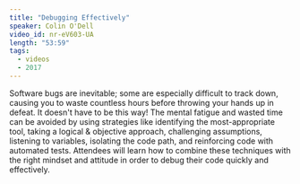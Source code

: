 ```yaml
---
title: "Debugging Effectively"
speaker: Colin O'Dell
video_id: nr-eV603-UA
length: "53:59"
tags:
  - videos
  - 2017
---
```


Software bugs are inevitable; some are especially difficult to track down, causing you to waste countless hours before throwing your hands up in defeat. It doesn't have to be this way! The mental fatigue and wasted time can be avoided by using strategies like identifying the most-appropriate tool, taking a logical & objective approach, challenging assumptions, listening to variables, isolating the code path, and reinforcing code with automated tests. Attendees will learn how to combine these techniques with the right mindset and attitude in order to debug their code quickly and effectively.
